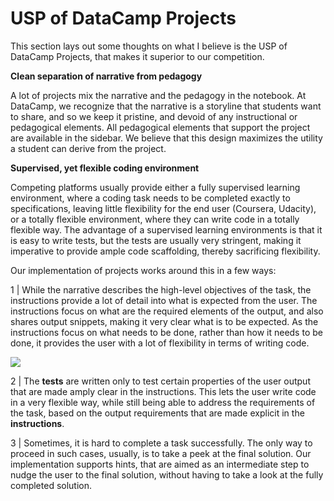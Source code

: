 # USP of DataCamp Projects

This section lays out some thoughts on what I believe is the USP of DataCamp Projects, that makes it superior to our competition.

__Clean separation of narrative from pedagogy__

A lot of projects mix the narrative and the pedagogy in the notebook. At DataCamp, we recognize that the narrative is a storyline that students want to share, and so we keep it pristine, and devoid of any instructional or pedagogical elements. All pedagogical elements that support the project are available in the sidebar. We believe that this design maximizes the utility a student can derive from the project.

__Supervised, yet flexible coding environment__

Competing platforms usually provide either a fully supervised learning environment, where a coding task needs to be completed exactly to specifications, leaving little flexibility for the end user (Coursera, Udacity), or a totally flexible environment, where they can write code in a totally flexible way. The advantage of a supervised learning environments is that it is easy to write tests, but the tests are usually very stringent, making it imperative to provide ample code scaffolding, thereby sacrificing flexibility.

Our implementation of projects works around this in a few ways:

1 | While the narrative describes the high-level objectives of the task, the instructions provide a lot of detail into what is expected from the user. The instructions focus on what are the required elements of the output, and also shares output snippets, making it very clear what is to be expected. As the instructions focus on what needs to be done, rather than how it needs to be done, it provides the user with a lot of flexibility in terms of writing code.

![](/projects/media/image10.png)

2 | The **tests** are written only to test certain properties of the user output that are made amply clear in the instructions. This lets the user write code in a very flexible way, while still being able to address the requirements of the task, based on the output requirements that are made explicit in the **instructions**.

3 | Sometimes, it is hard to complete a task successfully. The only way to proceed in such cases, usually, is to take a peek at the final solution. Our implementation supports hints, that are aimed as an intermediate step to nudge the user to the final solution, without having to take a look at the fully completed solution.
